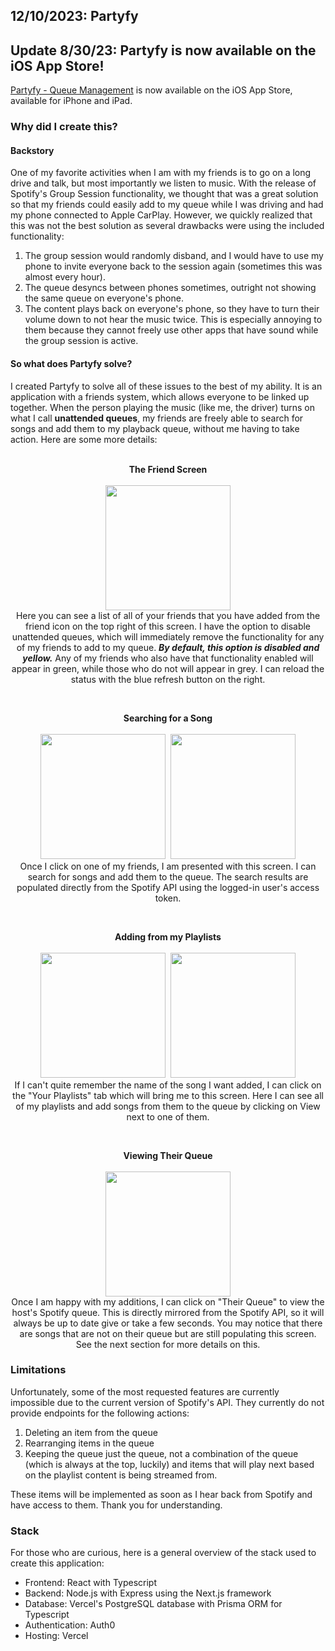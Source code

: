 ## 12/10/2023: Partyfy

## Update 8/30/23: Partyfy is now available on the iOS App Store!
[Partyfy - Queue Management](https://apps.apple.com/us/app/partyfy-queue-management/id6463042237) is now available on the iOS App Store, available for iPhone and iPad.


### Why did I create this?

#### Backstory

One of my favorite activities when I am with my friends is to go on a long drive and talk, but most importantly we listen to music. With the release of Spotify's Group Session functionality, we thought that was a great solution so that my friends could easily add to my queue while I was driving and had my phone connected to Apple CarPlay. However, we quickly realized that this was not the best solution as several drawbacks were using the included functionality:
<br>
1. The group session would randomly disband, and I would have to use my phone to invite everyone back to the session again (sometimes this was almost every hour).
2. The queue desyncs between phones sometimes, outright not showing the same queue on everyone's phone.
3. The content plays back on everyone's phone, so they have to turn their volume down to not hear the music twice. This is especially annoying to them because they cannot freely use other apps that have sound while the group session is active.

#### So what does Partyfy solve?

I created Partyfy to solve all of these issues to the best of my ability. It is an application with a friends system, which allows everyone to be linked up together. When the person playing the music (like me, the driver) turns on what I call **unattended queues**, my friends are freely able to search for songs and add them to my playback queue, without me having to take action. Here are some more details:
<br><br>
<p align="center">
    <strong>The Friend Screen</strong><br><br>
    <img src="https://mattvandenberg.com/friendscreen.jpg" width="200" style="text-align: center" />
    <br>
    Here you can see a list of all of your friends that you have added from the friend icon on the top right of this screen. I have the option to disable unattended queues, which will immediately remove the functionality for any of my friends to add to my queue. <i><strong>By default, this option is disabled and yellow.</strong></i> Any of my friends who also have that functionality enabled will appear in green, while those who do not will appear in grey. I can reload the status with the blue refresh button on the right.
</p>

<br>
<p align="center">
    <strong>Searching for a Song</strong><br><br>
    <img src="https://mattvandenberg.com/search.jpg" width="200" style="text-align: center" />
        <img src="https://mattvandenberg.com/queueconfirm.jpg" width="200" style="text-align: center; margin-left: 5px" />
    <br>
    Once I click on one of my friends, I am presented with this screen. I can search for songs and add them to the queue. The search results are populated directly from the Spotify API using the logged-in user's access token.
</p>

<br>
<p align="center">
    <strong>Adding from my Playlists</strong><br><br>
    <img src="https://mattvandenberg.com/playlists.jpg" width="200" style="text-align: center" />
    <img src="https://mattvandenberg.com/songsfromplaylist.jpg" width="200" style="text-align: center; margin-left: 5px" />
    <br>
    If I can't quite remember the name of the song I want added, I can click on the "Your Playlists" tab which will bring me to this screen. Here I can see all of my playlists and add songs from them to the queue by clicking on View next to one of them.
</p>

<br>
<p align="center">
    <strong>Viewing Their Queue</strong><br><br>
    <img src="https://mattvandenberg.com/theirsession.jpg" width="200" style="text-align: center" />
    <br>
    Once I am happy with my additions, I can click on "Their Queue" to view the host's Spotify queue. This is directly mirrored from the Spotify API, so it will always be up to date give or take a few seconds. You may notice that there are songs that are not on their queue but are still populating this screen. See the next section for more details on this.
</p>


### Limitations
Unfortunately, some of the most requested features are currently impossible due to the current version of Spotify's API. They currently do not provide endpoints for the following actions:
1. Deleting an item from the queue
2. Rearranging items in the queue
3. Keeping the queue just the queue, not a combination of the queue (which is always at the top, luckily) and items that will play next based on the playlist content is being streamed from.

These items will be implemented as soon as I hear back from Spotify and have access to them. Thank you for understanding.

### Stack
For those who are curious, here is a general overview of the stack used to create this application:
- Frontend: React with Typescript
- Backend: Node.js with Express using the Next.js framework
- Database: Vercel's PostgreSQL database with Prisma ORM for Typescript
- Authentication: Auth0
- Hosting: Vercel
